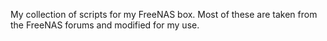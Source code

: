 My collection of scripts for my FreeNAS box. Most of these are taken from the FreeNAS forums and modified for my use.